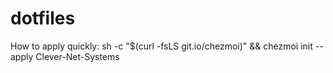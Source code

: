 # dotfiles

How to apply quickly:
sh -c "$(curl -fsLS git.io/chezmoi)" && chezmoi init --apply Clever-Net-Systems
